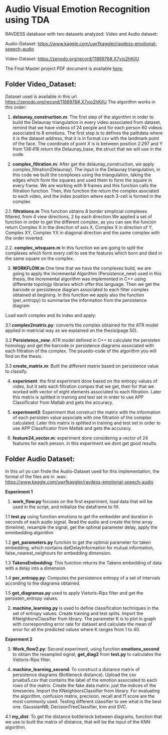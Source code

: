 # Audio Visual Emotion Recognition using TDA

RAVDESS database with two datasets analyzed: Video and Audio dataset:

Audio-Dataset: https://www.kaggle.com/uwrfkaggler/ravdess-emotional-speech-audio

Video-Dataset: https://zenodo.org/record/1188976#.X7yio2hKjIU

The Final Master project PDF document is available [here](https://github.com/Cimagroup/AudioVisual-EmotionRecognitionUsingTDA/blob/master/Thesis_doc.pdf).

## **Folder Video_Dataset:**

Dataset used is available in this url https://zenodo.org/record/1188976#.X7yio2hKjIU
The algorithm works in this order:

1. **delaunay_construction.m**: The first step of the algorithm in order to build the Delaunay triangulation in every video associated from dataset, remind that we have videos of 24 people and for each person 60 videos associated to 8 emotions. The first step is to defines the pathdata where it is the dataset address, that it is in format csv with the landmark point of the face. The coordinate of point X is is between position 2:297 and Y from 138:416 return the Delaunay_base, the struct that we will use in the code.

2. **complex_filtration.m**:  After get the delaunay_construction, we apply complex_filtration(Delaunay). The input is the Delaunay triangulation, in this code we built the complexes using the triangulation, taking the edges which form the squares and used them to form the square in every frame. We are working with 9 frames and this function calls the filtration function. Then, this function the return the complex asociated to each video, and the index position where each 3-cell is formed in the complex 

2.1. **filtrations.m** This function obtains 8 border simplicial complexes filtered, from 4 view directions, 2 by each direction.We applied a set of function in order to get the different complex, as you can see the funcion return Complex X in the direction of axis X, Complex X in direction of Y, Complex XY, Complex YX in diagonal direction and the same complex with the order inverted. 

2.2. **complex_wtsquare.m** In this function we are going to split the complexes which form every cell to see the features which born and died in the same square on the complex. 


3. **WORKFLOW.m**  One time that we have the complexes build, we are going to apply the Incremental Algorithm (Persistence_new) used in this thesis, the Incremental algorithm was implemented in C++ using differente topology libraries which offer this language. Then we get the barcode or persistence diagram associated to each filter complex obtained at begining. In this function we apply also the function (per_entropy) to summarise the information from the persistence diagram

Load each complex and its index and apply:

 3.1 **complex2matrix.py**: converts the complex obtained for the ATR model applied in matricial way as we explained on the thesis(page 50). 

 3.2 **Persistence_new**: ATR model defined in C++ to calculate the persisten homology and get the barcode or persistence diagrams     associated with each filtration of the complex. The psuedo-code of the algorithm you will find on the thesis.  

 3.3 **create_matrix.m**: Built the different matrix based on persistence value to classify. 

4. **experiment**: the first experiment done based on the entropy values of video, but it sets each filtration compex that we get, then for that we worked with vector of eight elements associated to each filtration. Later this matrix is splitted in training and test set in order to use APP Classificator from Matlab and gets the accuracy. 

5. **experiment3**: Experiment that construct the matrix with the information of each persisten value associate with one filtration of the complex calculated. Later this matrix is splitted in training and test set in order to use APP Classificator from Matlab and gets the accuracy. 

6. **feature24_vector.m**: experiment done considering a vector of 24 features for each person. in this experiment we dont get good results.

## **Folder Audio Dataset**:

In this url yo can finde the Audio-Dataset used for this implementation, the formal of the files are in .wav: https://www.kaggle.com/uwrfkaggler/ravdess-emotional-speech-audio

**Experiment 1**
1. **work_flow.py** focuses on the first experiment, load data that will be used in the script, and initialize the dataframe to fill.

1.1 **test.py** using function emotions to get the embedder and duration in seconds of each audio signal. Read the audio and create the time array (timeline), resample the signal, get the optimal parameter delay, apply the emmbedding algorithm

1.2 **get_parameters.py** function to get the optimal parameter for taken embedding, which contains datDelayInformation for mutual information, false_nearest_neighours for embedding dimension.

1.3 **TakensEmbedding**: This function returns the Takens embedding of data with a delay into a dimension

1.4 **per_entropy.py**: Computes the persistence entropy of a set of intervals according to the diagrama obtained.

1.5 **get_diagramas.py** used to apply Vietoris-Rips filter and get the persisten_entropy values.

2. **machine_learning.py** is used to define classification techniques in the set of entropy values. Create training and test splits. Import the KNeighborsClassifier from library. The parameter K is to plot in graph with corresponding error rate for dataset and calculate the mean of error for all the predicted values where K ranges from 1 to 40.

**Experment 2**

3. **Work_flow2.py**: Second experiment,  using function **emotions_second** to obtain the resampled signal, **get_diag2** from **test.py** to calculates the Vietoris-Rips filter.

4. **machine_learning_second**: To construct a distance matrix of persistence diagrams (Bottleneck distance). Upload the csv prueba5.csv that contains the label of the emotion associated to each rows of the matrix. Create the fake data matrix: just the indices of the timeseries. Import the KNeighborsClassifier from library. For evaluating the algorithm, confusion matrix, precision, recall and f1 score are the most commonly used. Testing different classifier to see what is the best one. GaussianNB;  DecisionTreeClassifier, knn and SVC. 

4.1 **my_dist**: To get the distance bottleneck between diagrams, function that we use to built the matrix of distance, that will be the input of the KNN algorithm.
